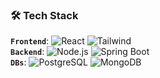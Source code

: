 ### 🛠️ **Tech Stack**  
**`Frontend`**: ![React](https://img.shields.io/badge/-React-61DAFB?logo=react&logoColor=white) ![Tailwind](https://img.shields.io/badge/-Tailwind-06B6D4?logo=tailwindcss&logoColor=white)  
**`Backend`**: ![Node.js](https://img.shields.io/badge/-Node.js-339933?logo=node.js&logoColor=white) ![Spring Boot](https://img.shields.io/badge/-Spring%20Boot-6DB33F?logo=spring&logoColor=white)  
**`DBs`**: ![PostgreSQL](https://img.shields.io/badge/-PostgreSQL-4169E1?logo=postgresql&logoColor=white) ![MongoDB](https://img.shields.io/badge/-MongoDB-47A248?logo=mongodb&logoColor=white)  
